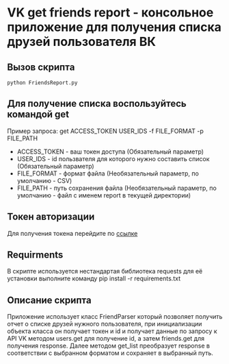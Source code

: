 # VK get friends report - консольное приложение для получения списка друзей пользователя ВК #
## Вызов скрипта ##
    python FriendsReport.py
## Для получение списка воспользуйтесь командой get ##
Пример запроса: 
    get ACCESS_TOKEN USER_IDS -f FILE_FORMAT -p FILE_PATH
* ACCESS_TOKEN - ваш токен доступа (Обязательный параметр)
* USER_IDS - id пользвателя для которого нужно составить список (Обязательный параметр)
* FILE_FORMAT - формат файла (Необязательный параметр, по умолчанию - CSV)
* FILE_PATH - путь сохранения файла (Необязательный параметр, по умолчанию - файл с именем report в текущей директории)
## Токен авторизации ##
Для получения токена перейдите по [ссылке](https://oauth.vk.com/authorize?client_id=8005691&display=page&redirect_uri=https://oauth.vk.com/blank.html&scope=offline,friends&response_type=token&v=5.131)

## Requirments ##
В скрипте используется нестандартая библиотека requests для её установки выполните команду
    pip install -r requirements.txt

## Описание скрипта ##
Приложение использует класс FriendParser который позволяет получить отчет о списке друзей нужного пользователя, при инициализации объекта класса он получает токен и id и получает данные по запросу к API VK методом users.get для получение id, а затем friends.get для получения response. Далее методом get_list преобразует response в соответствии с выбранном форматом и сохраняет в выбранный путь.